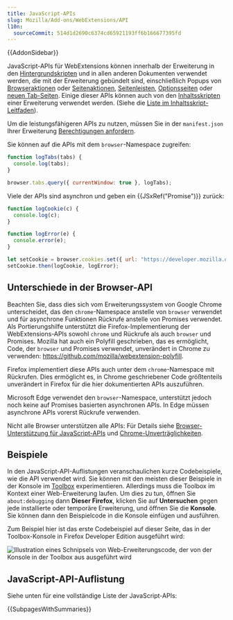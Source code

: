 ```yaml
---
title: JavaScript-APIs
slug: Mozilla/Add-ons/WebExtensions/API
l10n:
  sourceCommit: 514d1d2690c6374cd65921193ff6b166677395fd
---
```


{{AddonSidebar}}

JavaScript-APIs für WebExtensions können innerhalb der Erweiterung in den [Hintergrundskripten](/de/docs/Mozilla/Add-ons/WebExtensions/Anatomy_of_a_WebExtension#background_scripts) und in allen anderen Dokumenten verwendet werden, die mit der Erweiterung gebündelt sind, einschließlich Popups von [Browseraktionen](/de/docs/Mozilla/Add-ons/WebExtensions/user_interface/Toolbar_button) oder [Seitenaktionen](/de/docs/Mozilla/Add-ons/WebExtensions/user_interface/Page_actions), [Seitenleisten](/de/docs/Mozilla/Add-ons/WebExtensions/user_interface/Sidebars), [Optionsseiten](/de/docs/Mozilla/Add-ons/WebExtensions/user_interface/Options_pages) oder [neuen Tab-Seiten](/de/docs/Mozilla/Add-ons/WebExtensions/manifest.json/chrome_url_overrides). Einige dieser APIs können auch von den [Inhaltsskripten](/de/docs/Mozilla/Add-ons/WebExtensions/Anatomy_of_a_WebExtension#content_scripts) einer Erweiterung verwendet werden. (Siehe die [Liste im Inhaltsskript-Leitfaden](/de/docs/Mozilla/Add-ons/WebExtensions/Content_scripts#webextension_apis)).

Um die leistungsfähigeren APIs zu nutzen, müssen Sie in der `manifest.json` Ihrer Erweiterung [Berechtigungen anfordern](/de/docs/Mozilla/Add-ons/WebExtensions/manifest.json/permissions).

Sie können auf die APIs mit dem `browser`-Namespace zugreifen:

```js
function logTabs(tabs) {
  console.log(tabs);
}

browser.tabs.query({ currentWindow: true }, logTabs);
```

Viele der APIs sind asynchron und geben ein {{JSxRef("Promise")}} zurück:

```js
function logCookie(c) {
  console.log(c);
}

function logError(e) {
  console.error(e);
}

let setCookie = browser.cookies.set({ url: "https://developer.mozilla.org/" });
setCookie.then(logCookie, logError);
```

## Unterschiede in der Browser-API

Beachten Sie, dass dies sich vom Erweiterungssystem von Google Chrome unterscheidet, das den `chrome`-Namespace anstelle von `browser` verwendet und für asynchrone Funktionen Rückrufe anstelle von Promises verwendet. Als Portierungshilfe unterstützt die Firefox-Implementierung der WebExtensions-APIs sowohl `chrome` und Rückrufe als auch `browser` und Promises. Mozilla hat auch ein Polyfill geschrieben, das es ermöglicht, Code, der `browser` und Promises verwendet, unverändert in Chrome zu verwenden: <https://github.com/mozilla/webextension-polyfill>.

Firefox implementiert diese APIs auch unter dem `chrome`-Namespace mit Rückrufen. Dies ermöglicht es, in Chrome geschriebener Code größtenteils unverändert in Firefox für die hier dokumentierten APIs auszuführen.

Microsoft Edge verwendet den `browser`-Namespace, unterstützt jedoch noch keine auf Promises basierten asynchronen APIs. In Edge müssen asynchrone APIs vorerst Rückrufe verwenden.

Nicht alle Browser unterstützen alle APIs: Für Details siehe [Browser-Unterstützung für JavaScript-APIs](/de/docs/Mozilla/Add-ons/WebExtensions/Browser_support_for_JavaScript_APIs) und [Chrome-Unverträglichkeiten](/de/docs/Mozilla/Add-ons/WebExtensions/Chrome_incompatibilities).

## Beispiele

In den JavaScript-API-Auflistungen veranschaulichen kurze Codebeispiele, wie die API verwendet wird. Sie können mit den meisten dieser Beispiele in der Konsole im [Toolbox](https://extensionworkshop.com/documentation/develop/debugging/#developer-tools-toolbox) experimentieren. Allerdings muss die Toolbox im Kontext einer Web-Erweiterung laufen. Um dies zu tun, öffnen Sie `about:debugging` dann **Dieser Firefox**, klicken Sie auf **Untersuchen** gegen jede installierte oder temporäre Erweiterung, und öffnen Sie die **Konsole**. Sie können dann den Beispielcode in die Konsole einfügen und ausführen.

Zum Beispiel hier ist das erste Codebeispiel auf dieser Seite, das in der Toolbox-Konsole in Firefox Developer Edition ausgeführt wird:

![Illustration eines Schnipsels von Web-Erweiterungscode, der von der Konsole in der Toolbox aus ausgeführt wird](javascript_exercised_in_console.jpg)

## JavaScript-API-Auflistung

Siehe unten für eine vollständige Liste der JavaScript-APIs:

{{SubpagesWithSummaries}}
